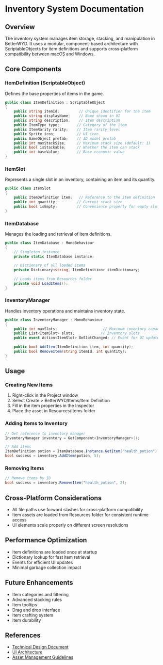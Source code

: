 # Inventory System Documentation

## Overview

The inventory system manages item storage, stacking, and manipulation in BetterWYD. It uses a modular, component-based architecture with ScriptableObjects for item definitions and supports cross-platform compatibility between macOS and Windows.

## Core Components

### ItemDefinition (ScriptableObject)

Defines the base properties of items in the game.

```csharp
public class ItemDefinition : ScriptableObject
{
    public string itemId;         // Unique identifier for the item
    public string displayName;    // Name shown in UI
    public string description;    // Item description
    public ItemType type;        // Category of the item
    public ItemRarity rarity;    // Item rarity level
    public Sprite icon;          // UI icon
    public GameObject prefab;    // 3D model prefab
    public int maxStackSize;     // Maximum stack size (default: 1)
    public bool isStackable;     // Whether the item can stack
    public int baseValue;        // Base economic value
}
```

### ItemSlot

Represents a single slot in an inventory, containing an item and its quantity.

```csharp
public class ItemSlot
{
    public ItemDefinition item;   // Reference to the item definition
    public int quantity;         // Current stack size
    public bool isEmpty;         // Convenience property for empty slots
}
```

### ItemDatabase

Manages the loading and retrieval of item definitions.

```csharp
public class ItemDatabase : MonoBehaviour
{
    // Singleton instance
    private static ItemDatabase instance;
    
    // Dictionary of all loaded items
    private Dictionary<string, ItemDefinition> itemDictionary;
    
    // Loads items from Resources folder
    private void LoadItems();
}
```

### InventoryManager

Handles inventory operations and maintains inventory state.

```csharp
public class InventoryManager : MonoBehaviour
{
    public int maxSlots;                     // Maximum inventory capacity
    public List<ItemSlot> slots;            // Inventory slots
    public event Action<ItemSlot> OnSlotChanged; // Event for UI updates
    
    public bool AddItem(ItemDefinition item, int quantity);
    public bool RemoveItem(string itemId, int quantity);
}
```

## Usage

### Creating New Items

1. Right-click in the Project window
2. Select Create > BetterWYD/Items/Item Definition
3. Fill in the item properties in the Inspector
4. Place the asset in Resources/Items folder

### Adding Items to Inventory

```csharp
// Get reference to inventory manager
InventoryManager inventory = GetComponent<InventoryManager>();

// Add items
ItemDefinition potion = ItemDatabase.Instance.GetItem("health_potion");
bool success = inventory.AddItem(potion, 5);
```

### Removing Items

```csharp
// Remove items by ID
bool success = inventory.RemoveItem("health_potion", 2);
```

## Cross-Platform Considerations

- All file paths use forward slashes for cross-platform compatibility
- Item assets are loaded from Resources folder for consistent runtime access
- UI elements scale properly on different screen resolutions

## Performance Optimization

- Item definitions are loaded once at startup
- Dictionary lookup for fast item retrieval
- Events for efficient UI updates
- Minimal garbage collection impact

## Future Enhancements

- Item categories and filtering
- Advanced stacking rules
- Item tooltips
- Drag and drop interface
- Item crafting system
- Item durability

## References

- [Technical Design Document](/Documentation/TechnicalDesignDocument.md)
- [UI Architecture](/Documentation/Architecture/UISystem.md)
- [Asset Management Guidelines](/Documentation/Guidelines/AssetManagement.md)